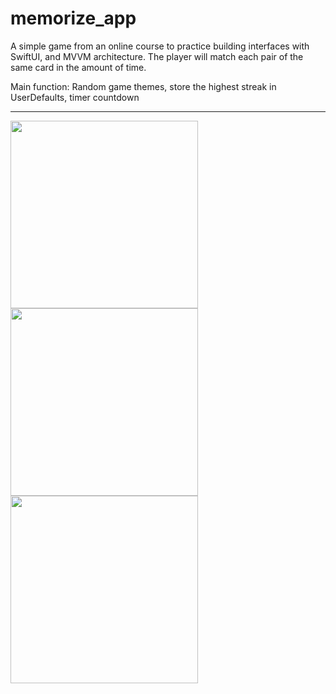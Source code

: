 # memorize_app
A simple game from an online course to practice building interfaces with SwiftUI, and MVVM architecture.
The player will match each pair of the same card in the amount of time.

Main function: Random game themes, store the highest streak in UserDefaults, timer countdown

---
<img src="https://github.com/VietTungLe296/memorize_app/assets/100455448/9d2c8e03-49bb-45c3-b946-b12aa4cc51fc" width="300">
<img src="https://github.com/VietTungLe296/memorize_app/assets/100455448/738c01ef-ca41-45e8-b5f9-1ff5fd6e3df4" width="300">
<img src="https://github.com/VietTungLe296/memorize_app/assets/100455448/57f1a8b9-fab1-47a7-b276-404c13594327" width="300">
